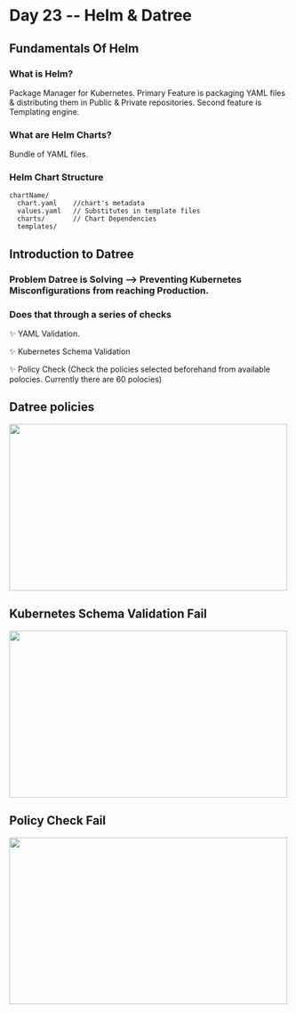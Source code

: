 # Day 23 -- Helm & Datree
## Fundamentals Of Helm

### What is Helm?

Package Manager for Kubernetes. Primary Feature is packaging YAML files & distributing them in Public & Private repositories. Second feature is Templating engine.

### What are Helm Charts?

Bundle of YAML files.

### Helm Chart Structure
```
chartName/
  chart.yaml    //chart's metadata
  values.yaml   // Substitutes in template files
  charts/       // Chart Dependencies
  templates/
```

## Introduction to Datree

### Problem Datree is Solving --> Preventing Kubernetes Misconfigurations from reaching Production. 

### Does that through a series of checks
✨ YAML Validation.

✨ Kubernetes Schema Validation 

✨ Policy Check (Check the policies selected beforehand from available polocies. Currently there are 60 polocies)

## Datree policies
<img src="Images For Readme/Datree Policies.png" height = 300 width = 500>

## Kubernetes Schema Validation Fail
<img src="Images For Readme/Kubernetes Schema Validation Fail.png" height = 300 width = 500>

## Policy Check Fail
<img src="Images For Readme/Policy Check Fail.png" height = 300 width = 500>
